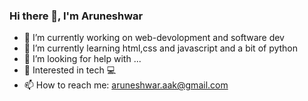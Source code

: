  ### Hi there 👋, I'm Aruneshwar



- 🔭 I’m currently working on web-devolopment and software dev
- 🌱 I’m currently learning html,css and javascript and a bit of python
- 🤔 I’m looking for help with ...
- 💬 Interested in tech 💻
- 📫 How to reach me: aruneshwar.aak@gmail.com

